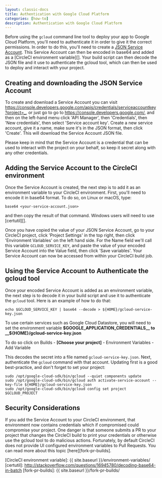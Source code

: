 ```yaml
---
layout: classic-docs
title: Authentication with Google Cloud Platform
categories: [how-to]
description: Authentication with Google Cloud Platform
---
```


Before using the `gcloud` command line tool to deploy your app to Google Cloud 
Platform, you'll need to authenticate it in order to give it the correct 
permissions. In order to do this, you'll need to create a 
[JSON Service Account][]. This Service Account can then be encoded in base64 
and added as a [CircleCI environment variable][]. Your build script can then decode 
the JSON file and it use to authenticate the gcloud tool, which can then be 
used to deploy and interact with your project.

## Creating and downloading the JSON Service Account

To create and download a Service Account you can visit 
<https://console.developers.google.com/apis/credentials/serviceaccountkey?project=_>, 
or just go to go to <https://console.developers.google.com/>, and then on the 
left-hand menu click 'API Manager', then 'Credentials', then 'New credentials', 
then select 'Service account key'. Create a new service account, give it a 
name, make sure it's in the JSON format, then click 'Create'. This will 
download the Service Account JSON file.

Please keep in mind that the Service Account is a credential that can be used 
to interact with the project on your behalf, so keep it secret along with any 
other credentials.

## Adding the Service Account to the CircleCI environment

Once the Service Account is created, the next step is to add it as an
environment variable to your CircleCI environment. First, you'll need to encode
it in base64 format. To do so, on Linux or macOS, type:

```
base64 <your-service-account.json>
```

and then copy the result of that command. Windows users will need to use 
[certutil][].

Once you have copied the value of your JSON Service Account, go to your 
CircleCI project, click 'Project Settings' in the top right, then click 
'Environment Variables' on the left hand side. For the Name field we'll call 
this variable `GCLOUD_SERVICE_KEY`, and paste the value of your encoded Service 
Account into the Value field, then click 'Save variables'. Your Service Account 
can now be accessed from within your CircleCI build job.

## Using the Service Account to Authenticate the gcloud tool

Once your encoded Service Account is added as an environment variable, the next 
step is to decode it in your build script and use it to authenticate the 
`gcloud` tool. Here is an example of how to do that:

```
echo $GCLOUD_SERVICE_KEY | base64 --decode > ${HOME}/gcloud-service-key.json
```

To use certain services such as Google Cloud Datastore, you will need to set the environment variable
__$GOOGLE_APPLICATION_CREDENTIALS__ to __${HOME}/gcloud-service-key.json__

To do so click on Builds - __[Choose your project]__ - Environment Variables - Add Variable

This decodes the secret into a file named `gcloud-service-key.json`. Next, 
authenticate the `gcloud` command with that account. Updating first is a good 
best-practice, and don't forget to set your project:

```
sudo /opt/google-cloud-sdk/bin/gcloud --quiet components update
sudo /opt/google-cloud-sdk/bin/gcloud auth activate-service-account --key-file ${HOME}/gcloud-service-key.json
sudo /opt/google-cloud-sdk/bin/gcloud config set project $GCLOUD_PROJECT
```

## Security Considerations

If you add the Service Account to your CircleCI environment, that environment 
now contains credentials which if compromised could compromise your project. 
One danger is that someone submits a PR to your project that changes the 
CircleCI build to print your credentials or otherwise use the gcloud tool to do 
malicious actions. Fortunately, by default CircleCI does not provide UI 
configured environment variables to Pull Requests. You can read more about this 
topic [here][fork-pr-builds].



[JSON Service Account]: https://developers.google.com/identity/protocols/OAuth2ServiceAccount
[CircleCI environment variable]: {{ site.baseurl }}/environment-variables/
[certutil]: http://stackoverflow.com/questions/16945780/decoding-base64-in-batch
[fork-pr-builds]: {{ site.baseurl }}/fork-pr-builds/
